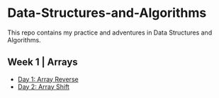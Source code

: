 # Data-Structures-and-Algorithms
This repo contains my practice and adventures in Data Structures and Algorithms. 
## Week 1 | Arrays
- [Day 1: Array Reverse](/otherReadMes/array-reverse.md) 
- [Day 2: Array Shift](/otherReadMes/array-shift.md)
